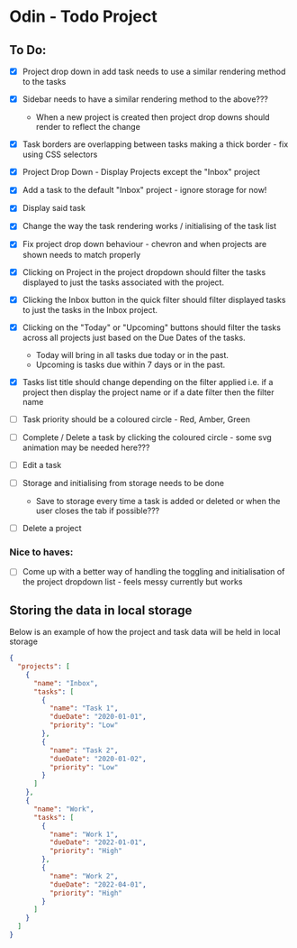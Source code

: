 # Odin - Todo Project

## To Do:

- [x] Project drop down in add task needs to use a similar rendering method to the tasks
- [x] Sidebar needs to have a similar rendering method to the above???
  - When a new project is created then project drop downs should render to reflect the change
- [x] Task borders are overlapping between tasks making a thick border - fix using CSS selectors
- [x] Project Drop Down - Display Projects except the "Inbox" project

- [x] Add a task to the default "Inbox" project - ignore storage for now!
- [x] Display said task
- [x] Change the way the task rendering works / initialising of the task list

- [x] Fix project drop down behaviour - chevron and when projects are shown needs to match properly

- [x] Clicking on Project in the project dropdown should filter the tasks displayed to just the tasks associated with the project.
- [x] Clicking the Inbox button in the quick filter should filter displayed tasks to just the tasks in the Inbox project.
- [x] Clicking on the "Today" or "Upcoming" buttons should filter the tasks across all projects just based on the Due Dates of the tasks.

  - Today will bring in all tasks due today or in the past.
  - Upcoming is tasks due within 7 days or in the past.

- [x] Tasks list title should change depending on the filter applied i.e. if a project then display the project name or if a date filter then the filter name

- [ ] Task priority should be a coloured circle - Red, Amber, Green

- [ ] Complete / Delete a task by clicking the coloured circle - some svg animation may be needed here???
- [ ] Edit a task

- [ ] Storage and initialising from storage needs to be done

  - Save to storage every time a task is added or deleted or when the user closes the tab if possible???

- [ ] Delete a project

### Nice to haves:

- [ ] Come up with a better way of handling the toggling and initialisation of the project dropdown list - feels messy currently but works

## Storing the data in local storage

Below is an example of how the project and task data will be held in local storage

```json
{
  "projects": [
    {
      "name": "Inbox",
      "tasks": [
        {
          "name": "Task 1",
          "dueDate": "2020-01-01",
          "priority": "Low"
        },
        {
          "name": "Task 2",
          "dueDate": "2020-01-02",
          "priority": "Low"
        }
      ]
    },
    {
      "name": "Work",
      "tasks": [
        {
          "name": "Work 1",
          "dueDate": "2022-01-01",
          "priority": "High"
        },
        {
          "name": "Work 2",
          "dueDate": "2022-04-01",
          "priority": "High"
        }
      ]
    }
  ]
}
```
